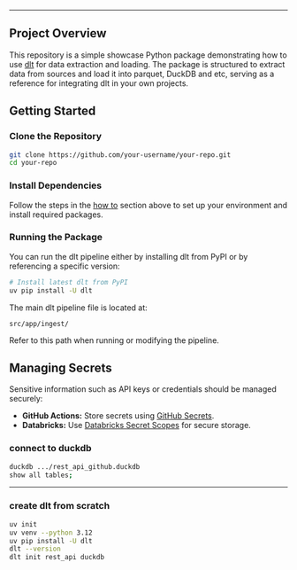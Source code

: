 








---

## Project Overview

This repository is a simple showcase Python package demonstrating how to use [dlt](https://dlthub.com/) for data extraction and loading. The package is structured to extract data from sources and load it into parquet, DuckDB and etc, serving as a reference for integrating dlt in your own projects.

## Getting Started

### Clone the Repository

```bash
git clone https://github.com/your-username/your-repo.git
cd your-repo
```

### Install Dependencies

Follow the steps in the [how to](#how-to) section above to set up your environment and install required packages.

### Running the Package

You can run the dlt pipeline either by installing dlt from PyPI or by referencing a specific version:

```bash
# Install latest dlt from PyPI
uv pip install -U dlt

```

The main dlt pipeline file is located at:

```
src/app/ingest/
```

Refer to this path when running or modifying the pipeline.

## Managing Secrets

Sensitive information such as API keys or credentials should be managed securely:

- **GitHub Actions:** Store secrets using [GitHub Secrets](https://docs.github.com/en/actions/security-guides/encrypted-secrets).
- **Databricks:** Use [Databricks Secret Scopes](https://docs.databricks.com/en/security/secrets/index.html) for secure storage.



### connect to duckdb
```bash
duckdb .../rest_api_github.duckdb
show all tables;
```
---

### create dlt from scratch
```bash
uv init
uv venv --python 3.12
uv pip install -U dlt
dlt --version
dlt init rest_api duckdb
```
